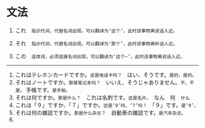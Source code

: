 # 文法

1. これ　`指示代词，代替名词出现。可以翻译为‘这个’，此时该事物离说话人近。`

2. それ　`指示代词，代替名词出现。可以翻译为‘那个’，此时该事物离听话人近。`

3. この　`连体词，必须连接名词出现。可以翻译为‘这个~’，此时该事物离说话人近。`

---

1. これはテレホンカードですか。`这是电话卡吗？`　はい、そうです。`是的，是的。`
2. それはノートですか。`那是笔记本吗？`　いいえ、そうじゃありません。`不，不是。` 手帳です。`是手帐。`
3. それは何ですか。`那是什么？`　これは名刺です。`这是名片。`　なん　何　`什么`
4. これは「９」ですか、「７」ですか。`这是‘9’吗，‘7’吗？`　「９」です。`是‘9’。`
5. それは何の雑誌ですか。`那是什么杂志？`　自動車の雑誌です。`是汽车杂志。`
6. 